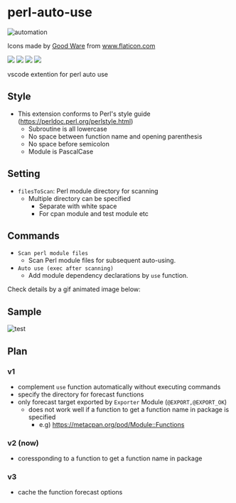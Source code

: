 # perl-auto-use 
![automation](https://user-images.githubusercontent.com/31027514/77855649-aa544b80-722c-11ea-9de8-bfe20e23079a.png)

<div>Icons made by <a href="https://www.flaticon.com/authors/good-ware" title="Good Ware">Good Ware</a> from <a href="https://www.flaticon.com/" title="Flaticon">www.flaticon.com</a></div>

![](https://img.shields.io/github/workflow/status/tjmtmmnk/perl-auto-use/vscode-test)
![](https://img.shields.io/github/issues/tjmtmmnk/perl-auto-use)
![](https://img.shields.io/github/issues-pr/tjmtmmnk/perl-auto-use)
![](https://img.shields.io/github/license/tjmtmmnk/perl-auto-use)

vscode extention for perl auto use

## Style
- This extension conforms to Perl's style guide (https://perldoc.perl.org/perlstyle.html)
  - Subroutine is all lowercase
  - No space between function name and opening parenthesis
  - No space before semicolon
  - Module is PascalCase

## Setting
- `filesToScan`: Perl module directory for scanning
  - Multiple directory can be specified
    - Separate with white space
    - For cpan module and test module etc

## Commands

- `Scan perl module files`
    - Scan Perl module files for subsequent auto-using.
- `Auto use (exec after scanning)`
    - Add module dependency declarations by `use` function.


Check details by a gif animated image below:

## Sample
![test](https://user-images.githubusercontent.com/31027514/77447249-d178da80-6e32-11ea-860f-e982c8b0570e.gif)

## Plan
### v1
- complement `use` function automatically without executing commands
- specify the directory for forecast functions
- only forecast target exported by `Exporter` Module (`@EXPORT,@EXPORT_OK`)
  - does not work well if a function to get a function name in package is specified
    - e.g) https://metacpan.org/pod/Module::Functions

### v2 (now)
- coressponding to a function to get a function name in package

### v3
- cache the function forecast options
